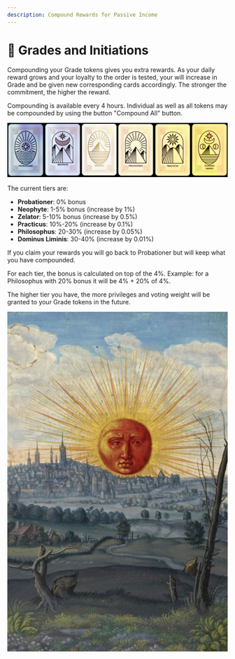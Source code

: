 ```yaml
---
description: Compound Rewards for Passive Income
---
```


# 🕍 Grades and Initiations

Compounding your Grade tokens gives you extra rewards. As your daily reward grows and your loyalty to the order is tested, your will increase in Grade and be given new corresponding cards accordingly. The stronger the commitment, the higher the reward.

Compounding is available every 4 hours. Individual as well as all tokens may be compounded by using the button "Compound All" button.

![](<.gitbook/assets/TheFullSet (1).png>)

The current tiers are:

* **Probationer**: 0% bonus
* **Neophyte**: 1-5% bonus (increase by 1%)
* **Zelator**: 5-10% bonus (increase by 0.5%)
* **Practicus**: 10%-20% (increase by 0.1%)
* **Philosophus**: 20-30% (increase by 0.05%)
* **Dominus Liminis**: 30-40% (increase by 0.01%)

If you claim your rewards you will go back to Probationer but will keep what you have compounded.

For each tier, the bonus is calculated on top of the 4%. Example: for a Philosophus with 20% bonus it will be 4% + 20% of 4%.

The higher tier you have, the more privileges and voting weight will be granted to your Grade tokens in the future.

![](<.gitbook/assets/image (3).png>)
